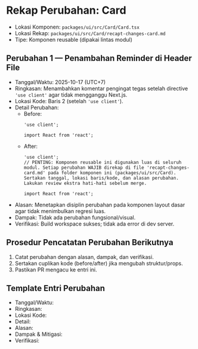 # Rekap Perubahan: Card

- Lokasi Komponen: `packages/ui/src/Card/Card.tsx`
- Lokasi Rekap: `packages/ui/src/Card/recapt-changes-card.md`
- Tipe: Komponen reusable (dipakai lintas modul)

## Perubahan 1 — Penambahan Reminder di Header File
- Tanggal/Waktu: 2025-10-17 (UTC+7)
- Ringkasan: Menambahkan komentar pengingat tegas setelah directive `'use client'` agar tidak mengganggu Next.js.
- Lokasi Kode: Baris 2 (setelah `'use client'`).
- Detail Perubahan:
  - Before:
    ```tsx
    'use client';

    import React from 'react';
    ```
  - After:
    ```tsx
    'use client';
    // PENTING: Komponen reusable ini digunakan luas di seluruh modul. Setiap perubahan WAJIB direkap di file 'recapt-changes-card.md' pada folder komponen ini (packages/ui/src/Card). Sertakan tanggal, lokasi baris/kode, dan alasan perubahan. Lakukan review ekstra hati-hati sebelum merge.

    import React from 'react';
    ```
- Alasan: Menetapkan disiplin perubahan pada komponen layout dasar agar tidak menimbulkan regresi luas.
- Dampak: Tidak ada perubahan fungsional/visual.
- Verifikasi: Build workspace sukses; tidak ada error di dev server.

## Prosedur Pencatatan Perubahan Berikutnya
1. Catat perubahan dengan alasan, dampak, dan verifikasi.
2. Sertakan cuplikan kode (before/after) jika mengubah struktur/props.
3. Pastikan PR mengacu ke entri ini.

## Template Entri Perubahan
- Tanggal/Waktu:
- Ringkasan:
- Lokasi Kode:
- Detail:
- Alasan:
- Dampak & Mitigasi:
- Verifikasi:
